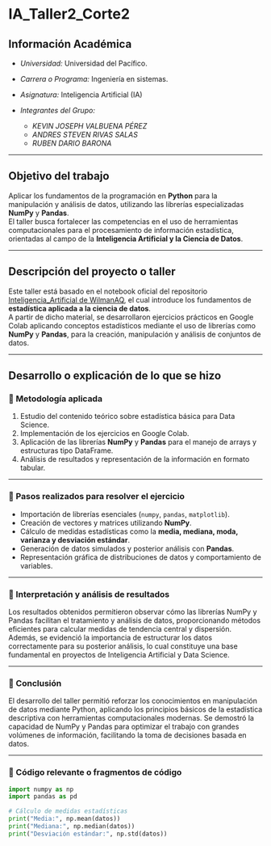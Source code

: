 # IA_Taller2_Corte2

## Información Académica

* *Universidad:* Universidad del Pacífico.
* *Carrera o Programa:* Ingeniería en sistemas.
* *Asignatura:* Inteligencia Artificial (IA)
* *Integrantes del Grupo:*
   
    * *KEVIN JOSEPH VALBUENA PÉREZ*
    * *ANDRES STEVEN RIVAS SALAS*
    * *RUBEN DARIO BARONA*

---

##  Objetivo del trabajo
Aplicar los fundamentos de la programación en **Python** para la manipulación y análisis de datos, utilizando las librerías especializadas **NumPy** y **Pandas**.  
El taller busca fortalecer las competencias en el uso de herramientas computacionales para el procesamiento de información estadística, orientadas al campo de la **Inteligencia Artificial y la Ciencia de Datos**.

---

## Descripción del proyecto o taller
Este taller está basado en el notebook oficial del repositorio [Inteligencia_Artificial de WilmanAQ](https://github.com/wilmanAQ/Inteligencia_Artificial/blob/IA/notebook/introducci-n-a-estad-stica-para-data-science.ipynb), el cual introduce los fundamentos de **estadística aplicada a la ciencia de datos**.  
A partir de dicho material, se desarrollaron ejercicios prácticos en Google Colab aplicando conceptos estadísticos mediante el uso de librerías como **NumPy** y **Pandas**, para la creación, manipulación y análisis de conjuntos de datos.

---

##  Desarrollo o explicación de lo que se hizo

### 🔹 Metodología aplicada
1. Estudio del contenido teórico sobre estadística básica para Data Science.  
2. Implementación de los ejercicios en Google Colab.  
3. Aplicación de las librerías **NumPy** y **Pandas** para el manejo de arrays y estructuras tipo DataFrame.  
4. Análisis de resultados y representación de la información en formato tabular.  

---

### 🔹 Pasos realizados para resolver el ejercicio
- Importación de librerías esenciales (`numpy`, `pandas`, `matplotlib`).  
- Creación de vectores y matrices utilizando **NumPy**.  
- Cálculo de medidas estadísticas como la **media, mediana, moda, varianza y desviación estándar**.  
- Generación de datos simulados y posterior análisis con **Pandas**.  
- Representación gráfica de distribuciones de datos y comportamiento de variables.  

---
### 🔹 Interpretación y análisis de resultados

Los resultados obtenidos permitieron observar cómo las librerías NumPy y Pandas facilitan el tratamiento y análisis de datos, proporcionando métodos eficientes para calcular medidas de tendencia central y dispersión.
Además, se evidenció la importancia de estructurar los datos correctamente para su posterior análisis, lo cual constituye una base fundamental en proyectos de Inteligencia Artificial y Data Science.

----
### 🔹 Conclusión

El desarrollo del taller permitió reforzar los conocimientos en manipulación de datos mediante Python, aplicando los principios básicos de la estadística descriptiva con herramientas computacionales modernas.
Se demostró la capacidad de NumPy y Pandas para optimizar el trabajo con grandes volúmenes de información, facilitando la toma de decisiones basada en datos.

---

### 🔹 Código relevante o fragmentos de código

```python
import numpy as np
import pandas as pd

# Cálculo de medidas estadísticas
print("Media:", np.mean(datos))
print("Mediana:", np.median(datos))
print("Desviación estándar:", np.std(datos))
